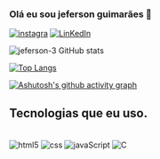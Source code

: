 ### Olá eu sou jeferson guimarães 👋

[![instagra](https://img.shields.io/badge/Instagram-E4405F?style=for-the-badge&logo=instagram&logoColor=white)](https://instagram.com/jheff_batalha)
[![LinKedIn](https://img.shields.io/badge/LinkedIn-0077B5?style=for-the-badge&logo=linkedin&logoColor=white)](https://linkedin.com/in/jheff-guimaraes-b78628196)


![jeferson-3 GitHub stats](https://github-readme-stats.vercel.app/api?username=anuraghazra&show_icons=true&theme=radical)

[![Top Langs](https://github-readme-stats.vercel.app/api/top-langs/?username=jeferson-3)](https://github.com/anuraghazra/github-readme-stats)

[![Ashutosh's github activity graph](https://github-readme-activity-graph.cyclic.app/graph?username=jeferson-3&bg_color=000000&color=fcfcfc&line=fcfcfc&point=7505e6&area=true&hide_border=true)](https://github.com/ashutosh00710/github-readme-activity-graph)

## Tecnologias que eu uso.
<div style="display: inline_block"><br/><img align="center" alt="html5" src="https://img.shields.io/badge/HTML5-E34F26?style=for-the-badge&logo=html5&logoColor=white">
<img align="center" alt="css" src="https://img.shields.io/badge/CSS3-1572B6?style=for-the-badge&logo=css3&logoColor=white">
<img align="center" alt="javaScript" src="https://img.shields.io/badge/JavaScript-F7DF1E?style=for-the-badge&logo=javascript&logoColor=black">
<img align="center" alt="C" src="https://img.shields.io/badge/C-00599C?style=for-the-badge&logo=c&logoColor=white">
<div>

